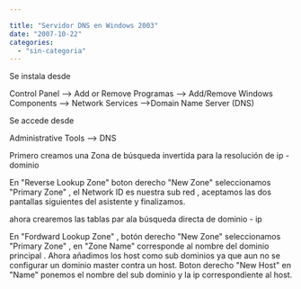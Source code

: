 ```yaml
---

title: "Servidor DNS en Windows 2003"
date: "2007-10-22"
categories: 
  - "sin-categoria"
---
```


Se instala desde

Control Panel --> Add or Remove Programas --> Add/Remove Windows Components --> Network Services -->Domain Name Server (DNS)

Se accede desde

Administrative Tools --> DNS

Primero creamos una Zona de búsqueda invertida para la resolución de ip - dominio

En "Reverse Lookup Zone" boton derecho "New Zone" seleccionamos "Primary Zone" , el Network ID es nuestra sub red , aceptamos las dos pantallas siguientes del asistente y finalizamos.

ahora crearemos las tablas par ala búsqueda directa de dominio - ip

En "Fordward Lookup Zone" , botón derecho "New Zone" seleccionamos "Primary Zone" , en "Zone Name" corresponde al nombre del dominio principal . Ahora añadimos los host como sub dominios ya que aun no se configurar un dominio master contra un host. Boton derecho "New Host" en "Name" ponemos el nombre del sub dominio y la ip correspondiente al host.
